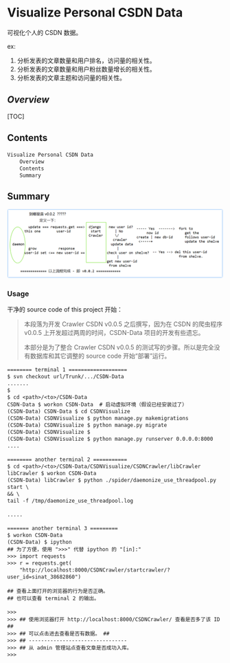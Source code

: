 # Visualize Personal CSDN Data

  可视化个人的 CSDN 数据。

ex:

1. 分析发表的文章数量和用户排名，访问量的相关性。
2. 分析发表的文章数量和用户粉丝数量增长的相关性。
3. 分析发表的文章主题和访问量的相关性。

## *Overview*

[TOC]

## Contents

```
Visualize Personal CSDN Data
    Overview
    Contents
    Summary
```



## Summary

![v0.0.2 project logical](res/define_v0.0.2.png)

### Usage

干净的 source code of this project 开始：

> 本段落为开发 Crawler CSDN v0.0.5 之后撰写，因为在 CSDN 的爬虫程序 v0.0.5 上开发超过两周的时间，CSDN-Data 项目的开发有些遗忘。
>
> 本部分是为了整合 Crawler CSDN v0.0.5 的测试写的步骤。所以是完全没有数据库和其它调整的 source code 开始“部署”运行。

```shell
======== terminal 1 ===================
$ svn checkout url/Trunk/.../CSDN-Data
.......
$
$ cd <path>/<to>/CSDN-Data
CSDN-Data $ workon CSDN-Data  # 启动虚拟环境（假设已经安装过了）
(CSDN-Data) CSDN-Data $ cd CSDNVisualize
(CSDN-Data) CSDNVisualize $ python manage.py makemigrations
(CSDN-Data) CSDNVisualize $ python manage.py migrate
(CSDN-Data) CSDNVisualize $ 
(CSDN-Data) CSDNVisualize $ python manage.py runserver 0.0.0.0:8000
....

======== another terminal 2 ===========
$ cd <path>/<to>/CSDN-Data/CSDNVisualize/CSDNCrawler/libCrawler
libCrawler $ workon CSDN-Data
(CSDN-Data) libCrawler $ python ./spider/daemonize_use_threadpool.py start \
&& \
tail -f /tmp/daemonize_use_threadpool.log

.....

======= another terminal 3 =========
$ workon CSDN-Data
(CSDN-Data) $ ipython
## 为了方便，使用 ">>>" 代替 ipython 的 "[in]:"
>>> import requests
>>> r = requests.get(
    "http://localhost:8000/CSDNCrawler/startcrawler/?user_id=sinat_38682860")

## 查看上面打开的浏览器的行为是否正确。
## 也可以查看 terminal 2 的输出。

>>> 
>>> ## 使用浏览器打开 http://localhost:8000/CSDNCrawler/ 查看是否多了该 ID ##
>>> ## 可以点击进去查看是否有数据。 ##
>>> ## --------------------------------
>>> ## 从 admin 管理站点查看文章是否成功入库。
>>> 
```















